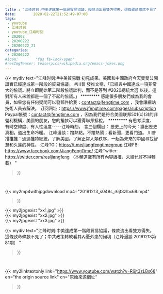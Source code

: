 ```yaml
---
title : "江峰时刻:中美達成第一階段貿易協議，條款流出看雙方得失，這條致命條款不見了；中共政策轉軟看其內憂外患的絕境（江峰漫談 20191213第81期） "
date:        2020-02-22T21:52:49-07:00
tags:
 - youtube
 - 江峰时刻
 - youtube_江峰时刻
 - 202002
 - 20200222
 - 20200222_21
categories:
 - 20200222
#icon:        "fas fa-lock-open"
#resImgTeaser: teaserpics/wikipedia.org/emacs-jokes.png
---
```


{{< mydiv text="江峰时刻:#中美貿易戰 初見成果。美國和中國政府今天雙雙公開證實已經達成第一階段的貿易協議。 #川普 發推文稱，「已經與中國達成一項非常大的協議。將立即開始第二階段協議談判，而不是等到 #2020總統大選 以後。這對所有人來說都是一個了不起的協議。」     ********* 感謝很多朋友們成為我的會員，如果您有任何疑問可以發郵件給我：contact@jfengtime.com ，我會讓網站技術人員去解決。 订阅网址：https://www.jfengtime.com/pages/subscription Paypal帳號：contact@jfengtime.com ，因為我們是符合美國联邦501(c)(3)的非營利機構，美國的朋友，您的捐款可以獲得聯邦抵稅。     ********* 有思考深度、有時空緯度、有人性溫度-----江峰時刻。 含三個欄目： 歷史上的今天：講出歷史真相，道出生命冷暖。 江峰漫談：蹭熱點，不蹭熱鬧；看新聞，更看門道。 川普推推推：通過推特總統，了解美國，了解正常人類秩序，一起為未來的中國尋找智慧和久違的神性。  江峰TG：https://t.me/jiangfengtimegroup 江峰FB: https://www.facebook.com/JiangFengTime/ 江峰Twitter: https://twitter.com/realjiangfeng （本頻道擁有所有內容版權，未經允許不得轉載） "
>}}
<br>


{{< my2mp4withjpgdownload mp4="20191213_s049s_r6jt3zlbx68.mp4"
>}}

{{< my2jpgexist "xx1.jpg" >}}<br>
{{< my2jpgexist "xx2.jpg" >}}<br>
{{< my2jpgexist "xx3.jpg" >}}<br>



{{< mydiv text="江峰时刻:中美達成第一階段貿易協議，條款流出看雙方得失，這條致命條款不見了；中共政策轉軟看其內憂外患的絕境（江峰漫談 20191213第81期） "
>}}
<br>

{{< my2linktextonly link="https://www.youtube.com/watch?v=R6jt3zLBx68"
en="the origin source link" cn="原始來源網址"
>}}


<br>


